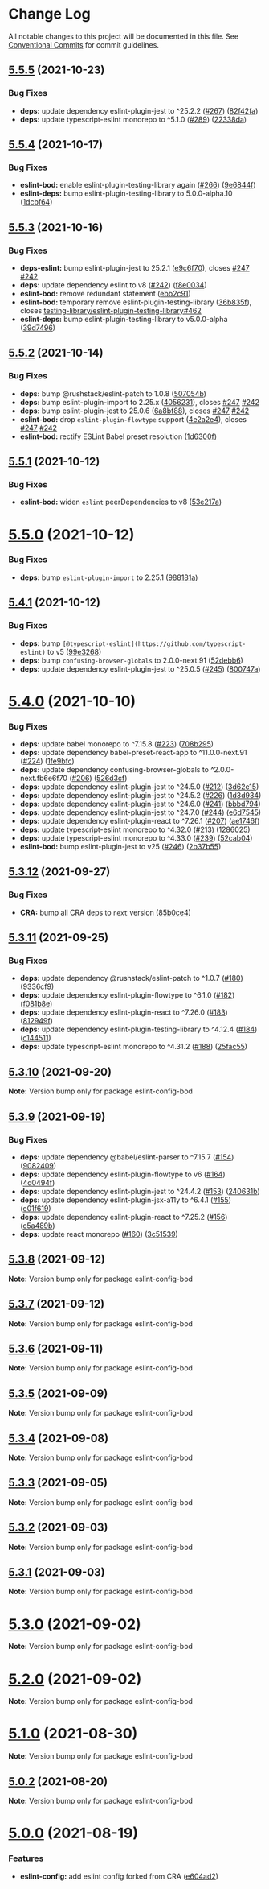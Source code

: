 # Change Log

All notable changes to this project will be documented in this file.
See [Conventional Commits](https://conventionalcommits.org) for commit guidelines.

## [5.5.5](https://github.com/sabertazimi/bod/compare/v5.5.4...v5.5.5) (2021-10-23)


### Bug Fixes

* **deps:** update dependency eslint-plugin-jest to ^25.2.2 ([#267](https://github.com/sabertazimi/bod/issues/267)) ([82f42fa](https://github.com/sabertazimi/bod/commit/82f42fa0053d63a4cb9de43bf0839c6a4c597838))
* **deps:** update typescript-eslint monorepo to ^5.1.0 ([#289](https://github.com/sabertazimi/bod/issues/289)) ([22338da](https://github.com/sabertazimi/bod/commit/22338da44f926671027db8131c18e74f5ef007f9))





## [5.5.4](https://github.com/sabertazimi/bod/compare/v5.5.3...v5.5.4) (2021-10-17)


### Bug Fixes

* **eslint-bod:** enable eslint-plugin-testing-library again ([#266](https://github.com/sabertazimi/bod/issues/266)) ([9e6844f](https://github.com/sabertazimi/bod/commit/9e6844fac25af1990cc5b5bace01062fa0d3fd90))
* **eslint-deps:** bump eslint-plugin-testing-library to 5.0.0-alpha.10 ([1dcbf64](https://github.com/sabertazimi/bod/commit/1dcbf64a98827527d3a7c81921b43c1ec34e1630))





## [5.5.3](https://github.com/sabertazimi/bod/compare/v5.5.2...v5.5.3) (2021-10-16)


### Bug Fixes

* **deps-eslint:** bump eslint-plugin-jest to 25.2.1 ([e9c6f70](https://github.com/sabertazimi/bod/commit/e9c6f700aaf4729326814ef831fc1c33709bba91)), closes [#247](https://github.com/sabertazimi/bod/issues/247) [#242](https://github.com/sabertazimi/bod/issues/242)
* **deps:** update dependency eslint to v8 ([#242](https://github.com/sabertazimi/bod/issues/242)) ([f8e0034](https://github.com/sabertazimi/bod/commit/f8e0034b58221a7afa385c11214814882769e513))
* **eslint-bod:** remove redundant statement ([ebb2c91](https://github.com/sabertazimi/bod/commit/ebb2c9153cda6b816c437a6dad394c7853b48340))
* **eslint-bod:** temporary remove eslint-plugin-testing-library ([36b835f](https://github.com/sabertazimi/bod/commit/36b835fe3442226f14aa74cf38eb737a127f8048)), closes [testing-library/eslint-plugin-testing-library#462](https://github.com/testing-library/eslint-plugin-testing-library/issues/462)
* **eslint-deps:** bump eslint-plugin-testing-library to v5.0.0-alpha ([39d7496](https://github.com/sabertazimi/bod/commit/39d74965256c1a1c767941529dfde4d00d2a9a10))





## [5.5.2](https://github.com/sabertazimi/bod/compare/v5.5.1...v5.5.2) (2021-10-14)


### Bug Fixes

* **deps:** bump @rushstack/eslint-patch to 1.0.8 ([507054b](https://github.com/sabertazimi/bod/commit/507054bf9b2b7881c88d9356268bf0202253b102))
* **deps:** bump eslint-plugin-import to 2.25.x ([4056231](https://github.com/sabertazimi/bod/commit/4056231e1191ddb210fe2ca08b4e6ca88f44a1be)), closes [#247](https://github.com/sabertazimi/bod/issues/247) [#242](https://github.com/sabertazimi/bod/issues/242)
* **deps:** bump eslint-plugin-jest to 25.0.6 ([6a8bf88](https://github.com/sabertazimi/bod/commit/6a8bf88befbabbd5a9e0b7fe88d9363194b9f742)), closes [#247](https://github.com/sabertazimi/bod/issues/247) [#242](https://github.com/sabertazimi/bod/issues/242)
* **eslint-bod:** drop `eslint-plugin-flowtype` support ([4e2a2e4](https://github.com/sabertazimi/bod/commit/4e2a2e43cbe9c5fe6fb8d9c7861b13b2e6febbc9)), closes [#247](https://github.com/sabertazimi/bod/issues/247) [#242](https://github.com/sabertazimi/bod/issues/242)
* **eslint-bod:** rectify ESLint Babel preset resolution ([1d6300f](https://github.com/sabertazimi/bod/commit/1d6300f655a1f555df5c82bd0ea57210290f4e9c))





## [5.5.1](https://github.com/sabertazimi/bod/compare/v5.5.0...v5.5.1) (2021-10-12)


### Bug Fixes

* **eslint-bod:** widen `eslint` peerDependencies to v8 ([53e217a](https://github.com/sabertazimi/bod/commit/53e217aeb15a623b44bcde9791a207aae04ceabd))





# [5.5.0](https://github.com/sabertazimi/bod/compare/v5.4.1...v5.5.0) (2021-10-12)


### Bug Fixes

* **deps:** bump `eslint-plugin-import` to 2.25.1 ([988181a](https://github.com/sabertazimi/bod/commit/988181adc2707db22ee23b142e27fb250fc1c26c))





## [5.4.1](https://github.com/sabertazimi/bod/compare/v5.4.0...v5.4.1) (2021-10-12)


### Bug Fixes

* **deps:** bump `[@typescript-eslint](https://github.com/typescript-eslint)` to v5 ([99e3268](https://github.com/sabertazimi/bod/commit/99e3268f25f9c013e7c161281ad3176b22b87194))
* **deps:** bump `confusing-browser-globals` to 2.0.0-next.91 ([52debb6](https://github.com/sabertazimi/bod/commit/52debb63e44a52ba8ac4142501863d3cca4406e2))
* **deps:** update dependency eslint-plugin-jest to ^25.0.5 ([#245](https://github.com/sabertazimi/bod/issues/245)) ([800747a](https://github.com/sabertazimi/bod/commit/800747a6c5fca7ebf18664ce1079451639cd6978))





# [5.4.0](https://github.com/sabertazimi/bod/compare/v5.3.12...v5.4.0) (2021-10-10)


### Bug Fixes

* **deps:** update babel monorepo to ^7.15.8 ([#223](https://github.com/sabertazimi/bod/issues/223)) ([708b295](https://github.com/sabertazimi/bod/commit/708b2957eac764af958446793670b3d3383df5dd))
* **deps:** update dependency babel-preset-react-app to ^11.0.0-next.91 ([#224](https://github.com/sabertazimi/bod/issues/224)) ([1fe9bfc](https://github.com/sabertazimi/bod/commit/1fe9bfc796728510c27ca175abf36501e43533c1))
* **deps:** update dependency confusing-browser-globals to ^2.0.0-next.fb6e6f70 ([#206](https://github.com/sabertazimi/bod/issues/206)) ([526d3cf](https://github.com/sabertazimi/bod/commit/526d3cf8b6f6dac25a4523e120f6da60326b4ea2))
* **deps:** update dependency eslint-plugin-jest to ^24.5.0 ([#212](https://github.com/sabertazimi/bod/issues/212)) ([3d62e15](https://github.com/sabertazimi/bod/commit/3d62e15c70c6419b0198a39d167c60997fb6cd76))
* **deps:** update dependency eslint-plugin-jest to ^24.5.2 ([#226](https://github.com/sabertazimi/bod/issues/226)) ([1d3d934](https://github.com/sabertazimi/bod/commit/1d3d934835b28880596998eea5459df7ad30fec3))
* **deps:** update dependency eslint-plugin-jest to ^24.6.0 ([#241](https://github.com/sabertazimi/bod/issues/241)) ([bbbd794](https://github.com/sabertazimi/bod/commit/bbbd7948b308c3624628ab94297fff787ab979e5))
* **deps:** update dependency eslint-plugin-jest to ^24.7.0 ([#244](https://github.com/sabertazimi/bod/issues/244)) ([e6d7545](https://github.com/sabertazimi/bod/commit/e6d75452d7767b00bca1e2b9aa725e204b2ab363))
* **deps:** update dependency eslint-plugin-react to ^7.26.1 ([#207](https://github.com/sabertazimi/bod/issues/207)) ([ae1746f](https://github.com/sabertazimi/bod/commit/ae1746f5518934c1ed724ba513218affbd4a21a8))
* **deps:** update typescript-eslint monorepo to ^4.32.0 ([#213](https://github.com/sabertazimi/bod/issues/213)) ([1286025](https://github.com/sabertazimi/bod/commit/128602518f3d2ce53dbd44a946c490481db327f9))
* **deps:** update typescript-eslint monorepo to ^4.33.0 ([#239](https://github.com/sabertazimi/bod/issues/239)) ([52cab04](https://github.com/sabertazimi/bod/commit/52cab04415688d87467b7ba1bc1646bf610b4db9))
* **eslint-bod:** bump eslint-plugin-jest to v25 ([#246](https://github.com/sabertazimi/bod/issues/246)) ([2b37b55](https://github.com/sabertazimi/bod/commit/2b37b55e0ae3a007258dda2a2e1386e86b3a2978))





## [5.3.12](https://github.com/sabertazimi/bod/compare/v5.3.11...v5.3.12) (2021-09-27)


### Bug Fixes

* **CRA:** bump all CRA deps to `next` version ([85b0ce4](https://github.com/sabertazimi/bod/commit/85b0ce4038fda271bb52522de29bdd83b12f5f00))





## [5.3.11](https://github.com/sabertazimi/bod/compare/v5.3.10...v5.3.11) (2021-09-25)


### Bug Fixes

* **deps:** update dependency @rushstack/eslint-patch to ^1.0.7 ([#180](https://github.com/sabertazimi/bod/issues/180)) ([9336cf9](https://github.com/sabertazimi/bod/commit/9336cf97a65cc65abb84525b01a84cded920e931))
* **deps:** update dependency eslint-plugin-flowtype to ^6.1.0 ([#182](https://github.com/sabertazimi/bod/issues/182)) ([f081b8e](https://github.com/sabertazimi/bod/commit/f081b8e72a934b0b4fc3389f1a02732de0e89715))
* **deps:** update dependency eslint-plugin-react to ^7.26.0 ([#183](https://github.com/sabertazimi/bod/issues/183)) ([812949f](https://github.com/sabertazimi/bod/commit/812949f82c6143a903267827326c4c9ed5217e18))
* **deps:** update dependency eslint-plugin-testing-library to ^4.12.4 ([#184](https://github.com/sabertazimi/bod/issues/184)) ([c144511](https://github.com/sabertazimi/bod/commit/c144511f5f30019eaa6c99779ddf4ee74576321a))
* **deps:** update typescript-eslint monorepo to ^4.31.2 ([#188](https://github.com/sabertazimi/bod/issues/188)) ([25fac55](https://github.com/sabertazimi/bod/commit/25fac55b6b952bb15a597d8c798d2bc4a945b9b9))





## [5.3.10](https://github.com/sabertazimi/bod/compare/v5.3.9...v5.3.10) (2021-09-20)

**Note:** Version bump only for package eslint-config-bod





## [5.3.9](https://github.com/sabertazimi/bod/compare/v5.3.8...v5.3.9) (2021-09-19)


### Bug Fixes

* **deps:** update dependency @babel/eslint-parser to ^7.15.7 ([#154](https://github.com/sabertazimi/bod/issues/154)) ([9082409](https://github.com/sabertazimi/bod/commit/90824091c799ea14feb8168b33f1ec2876a36089))
* **deps:** update dependency eslint-plugin-flowtype to v6 ([#164](https://github.com/sabertazimi/bod/issues/164)) ([4d0494f](https://github.com/sabertazimi/bod/commit/4d0494f28a6113a749d80be641160bb42a8455da))
* **deps:** update dependency eslint-plugin-jest to ^24.4.2 ([#153](https://github.com/sabertazimi/bod/issues/153)) ([240631b](https://github.com/sabertazimi/bod/commit/240631b402878ad55e1970b1a8424d5954535b53))
* **deps:** update dependency eslint-plugin-jsx-a11y to ^6.4.1 ([#155](https://github.com/sabertazimi/bod/issues/155)) ([e01f619](https://github.com/sabertazimi/bod/commit/e01f6195d12a392afcd23d0b9076a18418b03300))
* **deps:** update dependency eslint-plugin-react to ^7.25.2 ([#156](https://github.com/sabertazimi/bod/issues/156)) ([c5a489b](https://github.com/sabertazimi/bod/commit/c5a489baebfd4cf102a1e0f03a98b3c99f491397))
* **deps:** update react monorepo ([#160](https://github.com/sabertazimi/bod/issues/160)) ([3c51539](https://github.com/sabertazimi/bod/commit/3c51539f4f25f5a047547fd02f144f4053065fdb))





## [5.3.8](https://github.com/sabertazimi/bod/compare/v5.3.7...v5.3.8) (2021-09-12)

**Note:** Version bump only for package eslint-config-bod





## [5.3.7](https://github.com/sabertazimi/bod/compare/v5.3.6...v5.3.7) (2021-09-12)

**Note:** Version bump only for package eslint-config-bod





## [5.3.6](https://github.com/sabertazimi/bod/compare/v5.3.5...v5.3.6) (2021-09-11)

**Note:** Version bump only for package eslint-config-bod





## [5.3.5](https://github.com/sabertazimi/bod/compare/v5.3.4...v5.3.5) (2021-09-09)

**Note:** Version bump only for package eslint-config-bod





## [5.3.4](https://github.com/sabertazimi/bod/compare/v5.3.3...v5.3.4) (2021-09-08)

**Note:** Version bump only for package eslint-config-bod





## [5.3.3](https://github.com/sabertazimi/bod/compare/v5.3.2...v5.3.3) (2021-09-05)

**Note:** Version bump only for package eslint-config-bod





## [5.3.2](https://github.com/sabertazimi/bod/compare/v5.3.1...v5.3.2) (2021-09-03)

**Note:** Version bump only for package eslint-config-bod





## [5.3.1](https://github.com/sabertazimi/bod/compare/v5.3.0...v5.3.1) (2021-09-03)

**Note:** Version bump only for package eslint-config-bod





# [5.3.0](https://github.com/sabertazimi/bod/compare/v5.2.0...v5.3.0) (2021-09-02)

**Note:** Version bump only for package eslint-config-bod





# [5.2.0](https://github.com/sabertazimi/bod/compare/v5.1.0...v5.2.0) (2021-09-02)

**Note:** Version bump only for package eslint-config-bod





# [5.1.0](https://github.com/sabertazimi/bod/compare/v5.0.2...v5.1.0) (2021-08-30)

**Note:** Version bump only for package eslint-config-bod





## [5.0.2](https://github.com/sabertazimi/bod/compare/v5.0.1...v5.0.2) (2021-08-20)

**Note:** Version bump only for package eslint-config-bod





# [5.0.0](https://github.com/sabertazimi/bod/compare/v4.0.4...v5.0.0) (2021-08-19)


### Features

* **eslint-config:** add eslint config forked from CRA ([e604ad2](https://github.com/sabertazimi/bod/commit/e604ad220e9fa16cfaa52486dc66ec4212d9ee0d))
